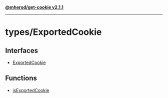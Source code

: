 [**@mherod/get-cookie v2.1.1**](../../index.html)

---

# types/ExportedCookie

## Interfaces

- [ExportedCookie](interfaces/ExportedCookie.md)

## Functions

- [isExportedCookie](functions/isExportedCookie.md)

